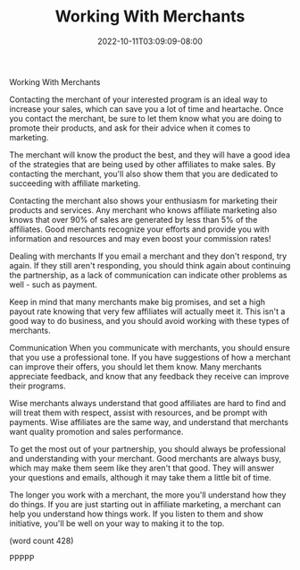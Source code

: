 ﻿---
title: "Working With Merchants"
date: 2022-10-11T03:09:09-08:00
description: "Affiliate Marketing On The Internet Tips for Web Success"
featured_image: "/images/Affiliate Marketing On The Internet.jpg"
tags: ["Affiliate Marketing On The Internet"]
---

Working With Merchants

Contacting the merchant of your interested program is
an ideal way to increase your sales, which can save
you a lot of time and heartache.  Once you contact
the merchant, be sure to let them know what you are
doing to promote their products, and ask for their
advice when it comes to marketing.

The merchant will know the product the best, and 
they will have a good idea of the strategies that are
being used by other affiliates to make sales.  By
contacting the merchant, you'll also show them that
you are dedicated to succeeding with affiliate
marketing.

Contacting the merchant also shows your enthusiasm
for marketing their products and services.  Any
merchant who knows affiliate marketing also knows
that over 90% of sales are generated by less than
5% of the affiliates.  Good merchants recognize your
efforts and provide you with information and resources
and may even boost your commission rates!

Dealing with merchants
If you email a merchant and they don't respond, try
again.  If they still aren't responding, you should
think again about continuing the partnership, as a
lack of communication can indicate other problems 
as well - such as payment.  

Keep in mind that many merchants make big promises,
and set a high payout rate knowing that very few
affiliates will actually meet it.  This isn't a 
good way to do business, and you should avoid 
working with these types of merchants.

Communication
When you communicate with merchants, you should 
ensure that you use a professional tone. If you
have suggestions of how a merchant can improve their
offers, you should let them know.  Many merchants
appreciate feedback, and know that any feedback they
receive can improve their programs.

Wise merchants always understand that good affiliates
are hard to find and will treat them with respect, 
assist with resources, and be prompt with payments.
Wise affiliates are the same way, and understand
that merchants want quality promotion and sales
performance.  

To get the most out of your partnership, you should
always be professional and understanding with your
merchant.  Good merchants are always busy, which may
make them seem like they aren't that good.  They 
will answer your questions and emails, although it
may take them a little bit of time.  

The longer you work with a merchant, the more you'll
understand how they do things.  If you are just 
starting out in affiliate marketing, a merchant
can help you understand how things work.  If you
listen to them and show initiative, you'll be 
well on your way to making it to the top.

(word count 428)

PPPPP

